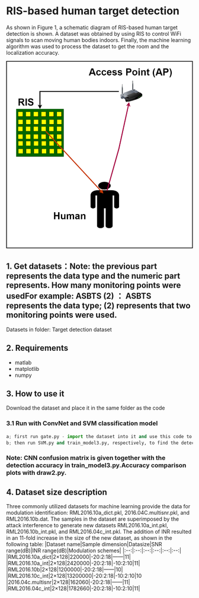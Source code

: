 #  RIS-based human target detection
 As shown in Figure 1, a schematic diagram of RIS-based human target detection is shown. A dataset was obtained by using RIS to control WiFi signals to scan moving human bodies indoors. Finally, the machine learning algorithm was used to process the dataset to get the room and the localization accuracy.
 <div align=center>
<img src="fig1.png"> 
</div>

## 1. Get datasets：Note: the previous part represents the data type and the numeric part represents. How many monitoring points were usedFor example: ASBTS (2) ： ASBTS represents the data type; (2) represents that two monitoring points were used.
Datasets in folder: Target detection dataset

## 2. Requirements
- matlab
- matplotlib
- numpy 
## 3. How to use it
Download the dataset and place it in the same folder as the code
### 3.1 Run with ConvNet and SVM classification model
```python 
a; first run gate.py - import the dataset into it and use this code to partition the dataset
b; then run SVM.py and train_model3.py, respectively, to find the detection accuracy.
```
### Note: CNN confusion matrix is given together with the detection accuracy in train_model3.py.Accuracy comparison plots with draw2.py.

## 4. Dataset size description
Three commonly utilized datasets for machine learning provide the data for modulation identification: RML2016.10a_dict.pkl, 2016.04C.multisnr.pkl, and RML2016.10b.dat. The samples in the dataset are superimposed by the attack interference to generate new datasets RML2016.10a_int.pkl, RML2016.10b_int.pkl, and RML2016.04c_int.pkl. The addition of INR resulted in an 11-fold increase in the size of the new dataset, as shown in the following table:
|Dataset name|Sample dimension|Datasize|SNR range(dB)|INR range(dB)|Modulation schemes|
|:--:|:--:|:--:|:--:|:--:|:--:|
|RML2016.10a_dict|2×128|220000|-20:2:18|——|11|
|RML2016.10a_int|2×128|2420000|-20:2:18|-10:2:10|11|
|RML2016.10b|2×128|1200000|-20:2:18|——|10|
|RML2016.10c_int|2×128|13200000|-20:2:18|-10:2:10|10
|2016.04c.multisnr|2×128|162060|-20:2:18|——|11|
|RML2016.04c_int|2×128|1782660|-20:2:18|-10:2:10|11|
